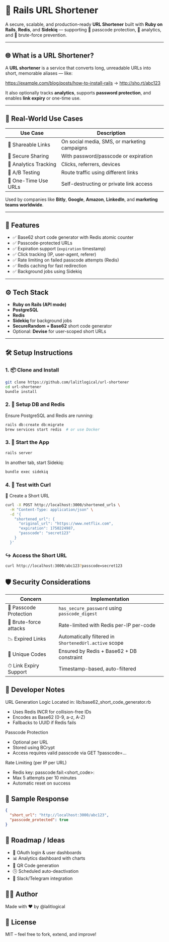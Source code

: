 # 🔗 Rails URL Shortener

A secure, scalable, and production-ready **URL Shortener** built with **Ruby on Rails**, **Redis**, and **Sidekiq** — supporting 🔐 passcode protection, 🧠 analytics, and 🚫 brute-force prevention.

---

## 🌐 What is a URL Shortener?

A **URL shortener** is a service that converts long, unreadable URLs into short, memorable aliases — like:

https://example.com/blog/posts/how-to-install-rails → http://sho.rt/abc123

It also optionally tracks **analytics**, supports **password protection**, and enables **link expiry** or one-time use.

---

## 🧩 Real-World Use Cases

| Use Case                  | Description |
|--------------------------|-------------|
| 📱 Shareable Links        | On social media, SMS, or marketing campaigns |
| 🔐 Secure Sharing         | With password/passcode or expiration |
| 🧠 Analytics Tracking     | Clicks, referrers, devices |
| 🎯 A/B Testing            | Route traffic using different links |
| 🧪 One-Time Use URLs      | Self-destructing or private link access |

Used by companies like **Bitly**, **Google**, **Amazon**, **LinkedIn**, and **marketing teams worldwide**.

---

## 🚀 Features

- ✅ Base62 short code generator with Redis atomic counter
- ✅ Passcode-protected URLs
- ✅ Expiration support (`expiration` timestamp)
- ✅ Click tracking (IP, user-agent, referer)
- ✅ Rate limiting on failed passcode attempts (Redis)
- ✅ Redis caching for fast redirection
- ✅ Background jobs using Sidekiq

---

## ⚙️ Tech Stack

- **Ruby on Rails (API mode)**
- **PostgreSQL**
- **Redis**
- **Sidekiq** for background jobs
- **SecureRandom + Base62** short code generator
- Optional: **Devise** for user-scoped short URLs

---

## 🛠 Setup Instructions

### 1. 📦 Clone and Install

```bash
git clone https://github.com/lalitlogical/url-shortener
cd url-shortener
bundle install
```

### 2. 🧱 Setup DB and Redis

Ensure PostgreSQL and Redis are running:

```bash
rails db:create db:migrate
brew services start redis  # or use Docker
```

### 3. 🚦 Start the App

```bash
rails server
```

In another tab, start Sidekiq:

```bash
bundle exec sidekiq
```

### 4. 🧪 Test with Curl

🔗 Create a Short URL

```bash
curl -X POST http://localhost:3000/shortened_urls \
  -H "Content-Type: application/json" \
  -d '{
    "shortened_url": {
      "original_url": "https://www.netflix.com",
      "expiration": 1750224987,
      "passcode": "secret123"
    }
  }'
```

### ↪️ Access the Short URL

```bash
curl http://localhost:3000/abc123?passcode=secret123
```

## 🛡️ Security Considerations

| Concern                | Implementation |
|------------------------|----------------|
| 🔐 Passcode Protection  | `has_secure_password` using `passcode_digest` |
| 🚫 Brute-force attacks  | Rate-limited with Redis per-IP per-code |
| 📉 Expired Links        | Automatically filtered in `ShortenedUrl.active` scope |
| 🔁 Unique Codes         | Ensured by Redis + Base62 + DB constraint |
| ⏱ Link Expiry Support  | Timestamp-based, auto-filtered |

## 🧠 Developer Notes

URL Generation Logic
Located in: lib/base62_short_code_generator.rb

- Uses Redis INCR for collision-free IDs
- Encodes as Base62 (0-9, a-z, A-Z)
- Fallbacks to UUID if Redis fails

Passcode Protection

- Optional per URL
- Stored using BCrypt
- Access requires valid passcode via GET ?passcode=...

Rate Limiting (per IP per URL)

- Redis key: passcode:fail:<short_code>:<ip>
- Max 5 attempts per 10 minutes
- Automatic reset on success

## 📸 Sample Response

```json
{
  "short_url": "http://localhost:3000/abc123",
  "passcode_protected": true
}
```

## 📅 Roadmap / Ideas

- 🔐 OAuth login & user dashboards
- 📊 Analytics dashboard with charts
- 🧾 QR Code generation
- 🕓 Scheduled auto-deactivation
- 💬 Slack/Telegram integration

## 👨‍💻 Author

Made with ❤️ by @lalitlogical

## 📜 License

MIT – feel free to fork, extend, and improve!